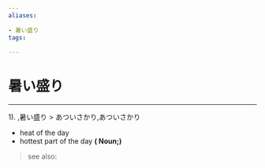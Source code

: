 ```yaml
---
aliases:
    
- 暑い盛り
tags:
    
---
```


# 暑い盛り
---
1).
,暑い盛り > あついさかり,あついさかり

- heat of the day
- hottest part of the day
**( Noun;)**
> see also: 
            